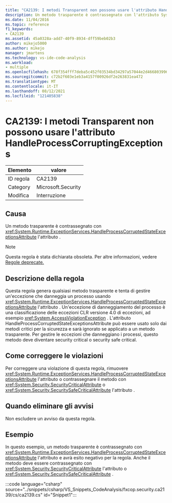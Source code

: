 ```yaml
---
title: "CA2139: I metodi Transparent non possono usare l'attributo HandleProcessCorruptingExceptions"
description: Un metodo trasparente è contrassegnato con l'attributo System.Runtime.ExceptionServices.HandleProcessCorruptedStateExceptionsAttribute.
ms.date: 11/04/2016
ms.topic: reference
f1_keywords:
- CA2139
ms.assetid: 45a0328a-add7-40f9-8934-dff59beb02b3
author: mikejo5000
ms.author: mikejo
manager: jmartens
ms.technology: vs-ide-code-analysis
ms.workload:
- multiple
ms.openlocfilehash: 678f354fff7deba5c452f03534bd34297a57044e2d4668039966f2099a052a17
ms.sourcegitcommit: c72b2f603e1eb3a4157f00926df2e263831ea472
ms.translationtype: MT
ms.contentlocale: it-IT
ms.lasthandoff: 08/12/2021
ms.locfileid: "121405838"
---
```

# <a name="ca2139-transparent-methods-may-not-use-the-handleprocesscorruptingexceptions-attribute"></a>CA2139: I metodi Transparent non possono usare l'attributo HandleProcessCorruptingExceptions

|Elemento|valore|
|-|-|
|ID regola|CA2139|
|Category|Microsoft.Security|
|Modifica|Interruzione|

## <a name="cause"></a>Causa
Un metodo trasparente è contrassegnato con <xref:System.Runtime.ExceptionServices.HandleProcessCorruptedStateExceptionsAttribute> l'attributo .

> [!NOTE]
> Questa regola è stata dichiarata obsoleta. Per altre informazioni, vedere [Regole deprecate.](fxcop-unported-deprecated-rules.md)

## <a name="rule-description"></a>Descrizione della regola
Questa regola genera qualsiasi metodo trasparente e tenta di gestire un'eccezione che danneggia un processo usando <xref:System.Runtime.ExceptionServices.HandleProcessCorruptedStateExceptionsAttribute> l'attributo . Un'eccezione di danneggiamento del processo è una classificazione delle eccezioni CLR versione 4.0 di eccezioni, ad esempio <xref:System.AccessViolationException> . L'attributo HandleProcessCorruptedStateExceptionsAttribute può essere usato solo dai metodi critici per la sicurezza e sarà ignorato se applicato a un metodo trasparente. Per gestire le eccezioni che danneggiano i processi, questo metodo deve diventare security critical o security safe critical.

## <a name="how-to-fix-violations"></a>Come correggere le violazioni
Per correggere una violazione di questa regola, rimuovere <xref:System.Runtime.ExceptionServices.HandleProcessCorruptedStateExceptionsAttribute> l'attributo o contrassegnare il metodo con <xref:System.Security.SecurityCriticalAttribute> o <xref:System.Security.SecuritySafeCriticalAttribute> l'attributo .

## <a name="when-to-suppress-warnings"></a>Quando eliminare gli avvisi
Non escludere un avviso da questa regola.

## <a name="example"></a>Esempio
In questo esempio, un metodo trasparente è contrassegnato con <xref:System.Runtime.ExceptionServices.HandleProcessCorruptedStateExceptionsAttribute> l'attributo e avrà esito negativo per la regola. Anche il metodo deve essere contrassegnato con <xref:System.Security.SecurityCriticalAttribute> l'attributo o <xref:System.Security.SecuritySafeCriticalAttribute> .

:::code language="csharp" source="../snippets/csharp/VS_Snippets_CodeAnalysis/fxcop.security.ca2139/cs/ca2139.cs" id="Snippet1":::
